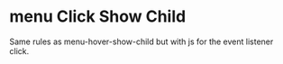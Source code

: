 # menu Click Show Child

Same rules as menu-hover-show-child but with js for the event listener click.
